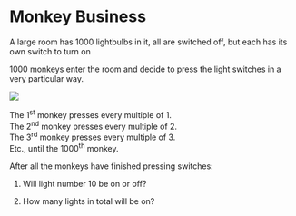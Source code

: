# Monkey Business

A large room has 1000 lightbulbs in it, all are switched off, but each has its own switch to turn on   

1000 monkeys enter the room and decide to press the light switches in a very particular way.

![](https://github.com/supportingami/sami-maths-club/blob/master/maths-club-pack/images/monkey-business-1.png?raw=true)    

The 1<sup>st</sup> monkey presses every multiple of 1.   
The 2<sup>nd</sup> monkey presses every multiple of 2.   
The 3<sup>rd</sup> monkey presses every multiple of 3.   
Etc., until the 1000<sup>th</sup> monkey.   

After all the monkeys have finished pressing switches:
1. Will light number 10 be on or off?   

2. How many lights in total will be on?

